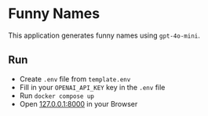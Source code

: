 # Funny Names

This application generates funny names using `gpt-4o-mini`.

## Run

- Create `.env` file from `template.env`
- Fill in your `OPENAI_API_KEY` key in the `.env` file
- Run `docker compose up`
- Open [127.0.0.1:8000](http://127.0.0.1:8000) in your Browser

